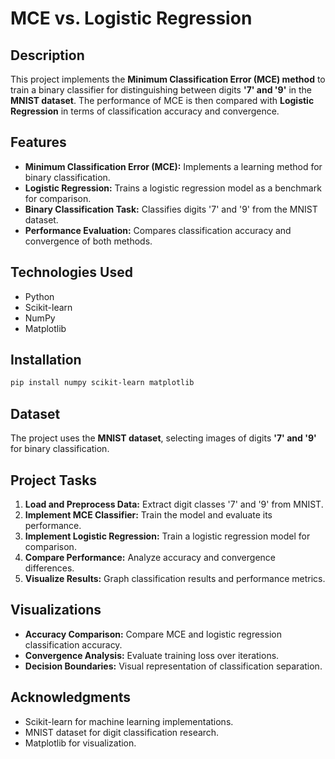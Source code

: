 # MCE vs. Logistic Regression

## Description

This project implements the **Minimum Classification Error (MCE) method** to train a binary classifier for distinguishing between digits **'7' and '9'** in the **MNIST dataset**. The performance of MCE is then compared with **Logistic Regression** in terms of classification accuracy and convergence.

## Features

- **Minimum Classification Error (MCE):** Implements a learning method for binary classification.
- **Logistic Regression:** Trains a logistic regression model as a benchmark for comparison.
- **Binary Classification Task:** Classifies digits '7' and '9' from the MNIST dataset.
- **Performance Evaluation:** Compares classification accuracy and convergence of both methods.

## Technologies Used

- Python
- Scikit-learn
- NumPy
- Matplotlib

## Installation

```bash
pip install numpy scikit-learn matplotlib
```

## Dataset

The project uses the **MNIST dataset**, selecting images of digits **'7' and '9'** for binary classification.

## Project Tasks

1. **Load and Preprocess Data:** Extract digit classes '7' and '9' from MNIST.
2. **Implement MCE Classifier:** Train the model and evaluate its performance.
3. **Implement Logistic Regression:** Train a logistic regression model for comparison.
4. **Compare Performance:** Analyze accuracy and convergence differences.
5. **Visualize Results:** Graph classification results and performance metrics.

## Visualizations

- **Accuracy Comparison:** Compare MCE and logistic regression classification accuracy.
- **Convergence Analysis:** Evaluate training loss over iterations.
- **Decision Boundaries:** Visual representation of classification separation.

## Acknowledgments

- Scikit-learn for machine learning implementations.
- MNIST dataset for digit classification research.
- Matplotlib for visualization.


